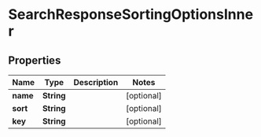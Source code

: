 

# SearchResponseSortingOptionsInner

## Properties

Name | Type | Description | Notes
------------ | ------------- | ------------- | -------------
**name** | **String** |  |  [optional]
**sort** | **String** |  |  [optional]
**key** | **String** |  |  [optional]




